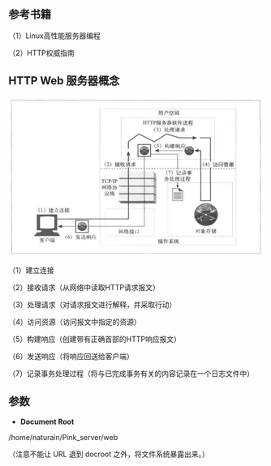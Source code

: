 ## 参考书籍

（1）Linux高性能服务器编程

（2）HTTP权威指南

## HTTP Web 服务器概念

![](imgs/http_web_server.png)

（1）建立连接

（2）接收请求（从网络中读取HTTP请求报文）

（3）处理请求（对请求报文进行解释，并采取行动）

（4）访问资源（访问报文中指定的资源）

（5）构建响应（创建带有正确首部的HTTP响应报文）

（6）发送响应（将响应回送给客户端）

（7）记录事务处理过程（将与已完成事务有关的内容记录在一个日志文件中）

## 参数

- **Document Root**

/home/naturain/Pink_server/web

（注意不能让 URL 退到 docroot 之外，将文件系统暴露出来。）
